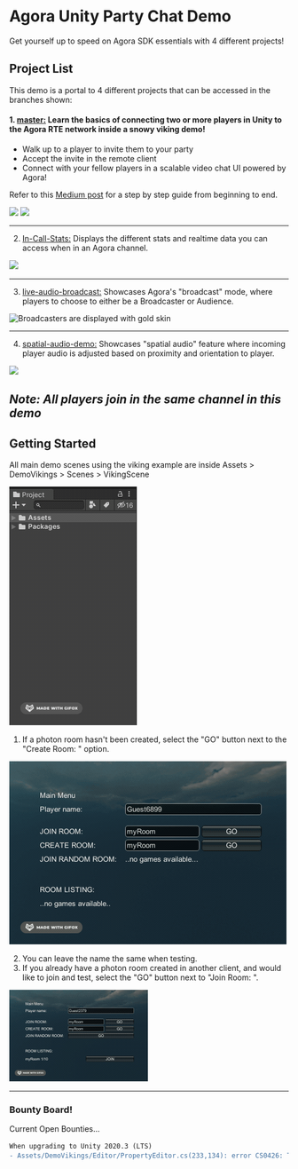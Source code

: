 # Agora Unity Party Chat Demo

Get yourself up to speed on Agora SDK essentials with 4 different projects!



## Project List
This demo is a portal to 4 different projects that can be accessed in the branches shown:

#### 1. [master:](https://github.com/AgoraIO-Community/agora-unity-partychat-demo/tree/master)   Learn the basics of connecting two or more players in Unity to the Agora RTE network inside a snowy viking demo!

- Walk up to a player to invite them to your party 
- Accept the invite in the remote client
- Connect with your fellow players in a scalable video chat UI powered by Agora!

Refer to this [Medium post](https://medium.com/p/76769cdd200/edit) for a step by step guide from beginning to end.

          

<img src="https://github.com/AgoraIO-Community/agora-unity-partychat-demo/blob/master/ReadMe/party-chat-Joel.gif" width="350">    <img src="https://github.com/AgoraIO-Community/agora-unity-partychat-demo/blob/master/ReadMe/party-chat-Rick.gif" width="350">

---

2. [In-Call-Stats:](https://github.com/AgoraIO-Community/agora-unity-partychat-demo/tree/In-Call-Stats) Displays the different stats and realtime data you can access when in an Agora channel.
<img src="https://github.com/AgoraIO-Community/agora-unity-partychat-demo/blob/master/ReadMe/in-call-stats.gif" width="550">

---

3. [live-audio-broadcast:](https://github.com/AgoraIO-Community/agora-unity-partychat-demo/tree/live-audio-broadcast) Showcases Agora's "broadcast" mode, where players to choose to either be a Broadcaster or Audience. 

![Broadcasters are displayed with gold skin](https://github.com/AgoraIO-Community/agora-unity-partychat-demo/blob/master/ReadMe/Live-Broadcasters.gif)

---

4. [spatial-audio-demo:](https://github.com/AgoraIO-Community/agora-unity-partychat-demo/tree/spatial-audio-demo) Showcases "spatial audio" feature where incoming player audio is adjusted based on proximity and orientation to player.

<img src="https://github.com/AgoraIO-Community/agora-unity-partychat-demo/blob/master/ReadMe/spatial-audio.gif" width="550">

*Note: All players join in the same channel in this demo*
---

## Getting Started
All main demo scenes using the viking example are inside Assets > DemoVikings > Scenes > VikingScene

<img src="https://github.com/AgoraIO-Community/agora-unity-partychat-demo/blob/master/ReadMe/demo-location.gif">

1. If a photon room hasn't been created, select the "GO" button next to the "Create Room: " option. 

<img src="https://github.com/AgoraIO-Community/agora-unity-partychat-demo/blob/master/ReadMe/network-lobby-1.gif">

2. You can leave the name the same when testing.
3. If you already have a photon room created in another client, and would like to join and test, select the "GO" button next to "Join Room: ".

<img src="https://github.com/AgoraIO-Community/agora-unity-partychat-demo/blob/master/ReadMe/network-lobby-2.gif">

---

### Bounty Board!
Current Open Bounties...
```diff
When upgrading to Unity 2020.3 (LTS)
- Assets/DemoVikings/Editor/PropertyEditor.cs(233,134): error CS0426: The type name 'DrawCapFunction' does not exist in the type 'Handles'

```
